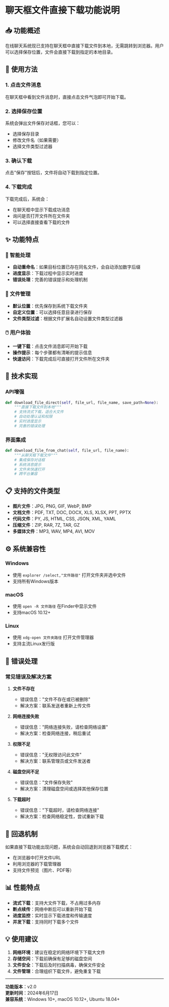# 聊天框文件直接下载功能说明

## 📥 功能概述

在线聊天系统现已支持在聊天框中直接下载文件到本地，无需跳转到浏览器。用户可以选择保存位置，文件会直接下载到指定的本地目录。

## 🚀 使用方法

### 1. 点击文件消息
在聊天框中看到文件消息时，直接点击文件气泡即可开始下载。

### 2. 选择保存位置
系统会弹出文件保存对话框，您可以：
- 选择保存目录
- 修改文件名（如果需要）
- 选择文件类型过滤器

### 3. 确认下载
点击"保存"按钮后，文件将自动下载到指定位置。

### 4. 下载完成
下载完成后，系统会：
- 在聊天框中显示下载成功消息
- 询问是否打开文件所在文件夹
- 可以选择直接查看下载的文件

## ✨ 功能特点

### 🎯 智能处理
- **自动重命名**：如果目标位置已存在同名文件，会自动添加数字后缀
- **进度显示**：下载过程中显示实时进度
- **错误处理**：完善的错误提示和处理机制

### 📁 文件管理
- **默认位置**：优先保存到系统下载文件夹
- **自定义位置**：可以选择任意目录进行保存
- **文件类型过滤**：根据文件扩展名自动设置文件类型过滤器

### 🖱️ 用户体验
- **一键下载**：点击文件消息即可开始下载
- **操作提示**：每个步骤都有清晰的提示信息
- **快速访问**：下载完成后可直接打开文件所在文件夹

## 🔧 技术实现

### API增强
```python
def download_file_direct(self, file_url, file_name, save_path=None):
    """直接下载文件到本地"""
    # 支持流式下载，适合大文件
    # 自动处理认证和权限
    # 实时进度显示
    # 完善的错误处理
```

### 界面集成
```python
def download_file_from_chat(self, file_url, file_name):
    """从聊天框下载文件"""
    # 集成保存对话框
    # 系统消息提示
    # 文件夹快速打开
    # 跨平台兼容
```

## 📋 支持的文件类型

- **图片文件**：JPG, PNG, GIF, WebP, BMP
- **文档文件**：PDF, TXT, DOC, DOCX, XLS, XLSX, PPT, PPTX
- **代码文件**：PY, JS, HTML, CSS, JSON, XML, YAML
- **压缩文件**：ZIP, RAR, 7Z, TAR, GZ
- **多媒体文件**：MP3, WAV, MP4, AVI, MOV

## ⚙️ 系统兼容性

### Windows
- 使用 `explorer /select,"文件路径"` 打开文件夹并选中文件
- 支持所有Windows版本

### macOS
- 使用 `open -R 文件路径` 在Finder中显示文件
- 支持macOS 10.12+

### Linux
- 使用 `xdg-open 文件夹路径` 打开文件管理器
- 支持主流Linux发行版

## 🚨 错误处理

### 常见错误及解决方案

1. **文件不存在**
   - 错误信息："文件不存在或已被删除"
   - 解决方案：联系发送者重新上传文件

2. **网络连接失败**
   - 错误信息："网络连接失败，请检查网络设置"
   - 解决方案：检查网络连接，稍后重试

3. **权限不足**
   - 错误信息："无权限访问此文件"
   - 解决方案：联系管理员或文件发送者

4. **磁盘空间不足**
   - 错误信息："文件保存失败"
   - 解决方案：清理磁盘空间或选择其他保存位置

5. **下载超时**
   - 错误信息："下载超时，请检查网络连接"
   - 解决方案：检查网络稳定性，尝试重新下载

## 🔄 回退机制

如果直接下载功能出现问题，系统会自动回退到浏览器下载模式：
- 在浏览器中打开文件URL
- 利用浏览器的下载管理器
- 支持文件预览（图片、PDF等）

## 📊 性能特点

- **流式下载**：支持大文件下载，不占用过多内存
- **断点续传**：网络中断后可以重新开始下载
- **进度监控**：实时显示下载进度和传输速度
- **并发下载**：支持同时下载多个文件

## 💡 使用建议

1. **网络环境**：建议在稳定的网络环境下下载大文件
2. **存储空间**：下载前确保有足够的磁盘空间
3. **文件安全**：下载后及时扫描病毒，确保文件安全
4. **文件管理**：合理组织下载文件，避免重复下载

---

**功能版本**：v2.0  
**更新时间**：2024年6月17日  
**兼容系统**：Windows 10+, macOS 10.12+, Ubuntu 18.04+ 